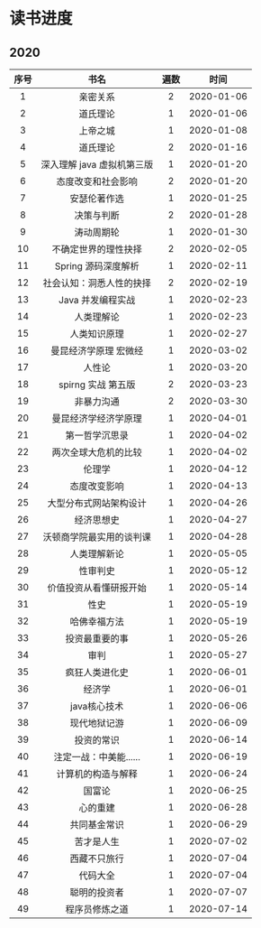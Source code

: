 # 读书进度

## 2020

| 序号  |            书名            | 遍数  |    时间    |
| :---: | :------------------------: | :---: | :--------: |
|   1   |          亲密关系          |   2   | 2020-01-06 |
|   2   |          道氏理论          |   1   | 2020-01-06 |
|   3   |          上帝之城          |   1   | 2020-01-08 |
|   4   |          道氏理论          |   2   | 2020-01-16 |
|   5   | 深入理解 java 虚拟机第三版 |   1   | 2020-01-20 |
|   6   |     态度改变和社会影响     |   2   | 2020-01-20 |
|   7   |        安瑟伦著作选        |   1   | 2020-01-25 |
|   8   |         决策与判断         |   2   | 2020-01-28 |
|   9   |         涛动周期轮         |   1   | 2020-01-30 |
|  10   |    不确定世界的理性抉择    |   2   | 2020-02-05 |
|  11   |    Spring 源码深度解析     |   1   | 2020-02-11 |
|  12   |  社会认知：洞悉人性的抉择  |   2   | 2020-02-19 |
|  13   |     Java 并发编程实战      |   1   | 2020-02-23 |
|  14   |         人类理解论         |   1   | 2020-02-23 |
|  15   |        人类知识原理        |   1   | 2020-02-27 |
|  16   |   曼昆经济学原理 宏微经    |   1   | 2020-03-02 |
|  17   |           人性论           |   1   | 2020-03-20 |
|  18   |     spirng 实战 第五版     |   2   | 2020-03-23 |
|  19   |         非暴力沟通         |   2   | 2020-03-30 |
|  20   |    曼昆经济学经济学原理    |   1   | 2020-04-01 |
|  21   |       第一哲学沉思录       |   1   | 2020-04-02 |
|  22   |    两次全球大危机的比较    |   1   | 2020-04-02 |
|  23   |           伦理学           |   1   | 2020-04-12 |
|  24   |        态度改变影响        |   1   | 2020-04-13 |
|  25   |   大型分布式网站架构设计   |   1   | 2020-04-26 |
|  26   |         经济思想史         |   1   | 2020-04-27 |
|  27   |  沃顿商学院最实用的谈判课  |   1   | 2020-04-28 |
|  28   |        人类理解新论        |   1   | 2020-05-05 |
|  29   |          性审判史          |   1   | 2020-05-12 |
|  30   |   价值投资从看懂研报开始   |   1   | 2020-05-14 |
|  31   |            性史            |   1   | 2020-05-19 |
|  32   |        哈佛幸福方法        |   1   | 2020-05-19 |
|  33   |       投资最重要的事       |   1   | 2020-05-26 |
|  34   |            审判            |   1   | 2020-05-27 |
|  35   |       疯狂人类进化史       |   1   | 2020-06-01 |
|  36   |           经济学           |   1   | 2020-06-01 |
|  37   |        java核心技术        |   1   | 2020-06-06 |
|  38   |        现代地狱记游        |   1   | 2020-06-09 |
|  39   |         投资的常识         |   1   | 2020-06-14 |
|  40   |   注定一战：中美能......   |   1   | 2020-06-19 |
|  41   |     计算机的构造与解释     |   1   | 2020-06-24 |
|  42   |           国富论           |   1   | 2020-06-25 |
|  43   |          心的重建          |   1   | 2020-06-28 |
|  44   |        共同基金常识        |   1   | 2020-06-29 |
|  45   |         苦才是人生         |   1   | 2020-07-02 |
|  46   |        西藏不只旅行        |   1   | 2020-07-04 |
|  47   |          代码大全          |   1   | 2020-07-04 |
|  48   |        聪明的投资者        |   1   | 2020-07-07 |
|  49   |       程序员修炼之道       |   1   | 2020-07-14 |